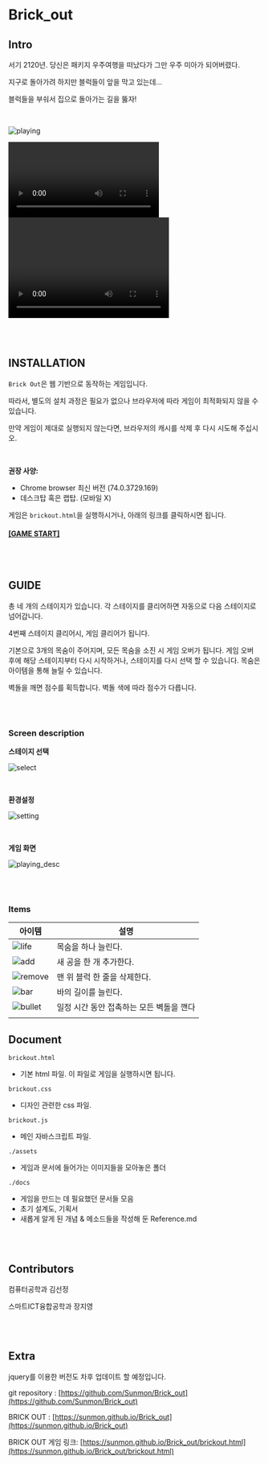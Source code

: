 # Brick_out



## Intro



서기 2120년. 당신은 패키지 우주여행을 떠났다가 그만 우주 미아가 되어버렸다.

지구로 돌아가려 하지만 블럭들이 앞을 막고 있는데...

블럭들을 부숴서 집으로 돌아가는 길을 뚫자!

<br>



![playing](./assets/readMe_img/playing.JPG)


![video](./assets/demoVedio.mp4)
<video src="./assets/demoVedio.mp4" width="320" height="200" controls preload></video>

<br>
<br>

## INSTALLATION



`Brick Out`은 웹 기반으로 동작하는 게임입니다. 

 따라서, 별도의 설치 과정은 필요가 없으나 브라우저에 따라 게임이 최적화되지 않을 수 있습니다.
 
 만약 게임이 제대로 실행되지 않는다면, 브라우저의 캐시를 삭제 후 다시 시도해 주십시오.

<br>

**권장 사양:**

- Chrome browser 최신 버전 (74.0.3729.169)
- 데스크탑 혹은 랩탑. (모바일 X)



게임은 `brickout.html`을 실행하시거나, 아래의 링크를 클릭하시면 됩니다.



#### [**[GAME START]**](<https://sunmon.github.io/Brick_out/brickout.html>)

<br>

<br>

## GUIDE



총 네 개의 스테이지가 있습니다. 각 스테이지를 클리어하면 자동으로 다음 스테이지로 넘어갑니다.

4번째 스테이지 클리어시, 게임 클리어가 됩니다.

기본으로 3개의 목숨이 주어지며, 모든 목숨을 소진 시 게임 오버가 됩니다. 게임 오버 후에 해당 스테이지부터 다시 시작하거나, 스테이지를 다시 선택 할 수 있습니다. 목숨은 아이템을 통해 늘릴 수 있습니다.

벽돌을 깨면 점수를 획득합니다. 벽돌 색에 따라 점수가 다릅니다.

<br>

<br>

### Screen description



**스테이지 선택**

![select](./assets/readMe_img/stage_select.JPG)

<br>

**환경설정**

![setting](./assets/readMe_img/setting.JPG)

<br>

**게임 화면**

![playing_desc](./assets/readMe_img/playing_desc.jpg)

<br>
<br>



### Items

| 아이템                                     | 설명                                     |
| ------------------------------------------ | ---------------------------------------- |
| ![life](./assets/readMe_img/life.png)      | 목숨을 하나 늘린다.                      |
| ![add](./assets/readMe_img/add.png)        | 새 공을 한 개 추가한다.                  |
| ![remove](./assets/readMe_img/remove.png)  | 맨 위 블럭 한 줄을 삭제한다.             |
| ![bar](./assets/readMe_img/wide.png)       | 바의 길이를 늘린다.                      |
| ![bullet](./assets/readMe_img/thunder.png) | 일정 시간 동안 접촉하는 모든 벽돌을 깬다 |
|                                            |                                          |



## Document





`brickout.html`

- 기본 html 파일. 이 파일로 게임을 실행하시면 됩니다.

`brickout.css`

- 디자인 관련한 css 파일.

`brickout.js`

- 메인 자바스크립트 파일.

`./assets` 

- 게임과 문서에 들어가는 이미지들을 모아놓은 폴더

`./docs`

- 게임을 만드는 데 필요했던 문서들 모음
- 초기 설계도, 기획서
- 새롭게 알게 된 개념 & 메소드들을 작성해 둔 Reference.md

<br>
<br>



## Contributors

컴퓨터공학과 김선정

스마트ICT융합공학과 장지영

<br>

<br>

## Extra

jquery를 이용한 버전도 차후 업데이트 할 예정입니다.

git repository : [https://github.com/Sunmon/Brick_out](https://github.com/Sunmon/Brick_out)

BRICK OUT : [https://sunmon.github.io/Brick_out](https://sunmon.github.io/Brick_out)

BRICK OUT 게임 링크: [https://sunmon.github.io/Brick_out/brickout.html](https://sunmon.github.io/Brick_out/brickout.html)
